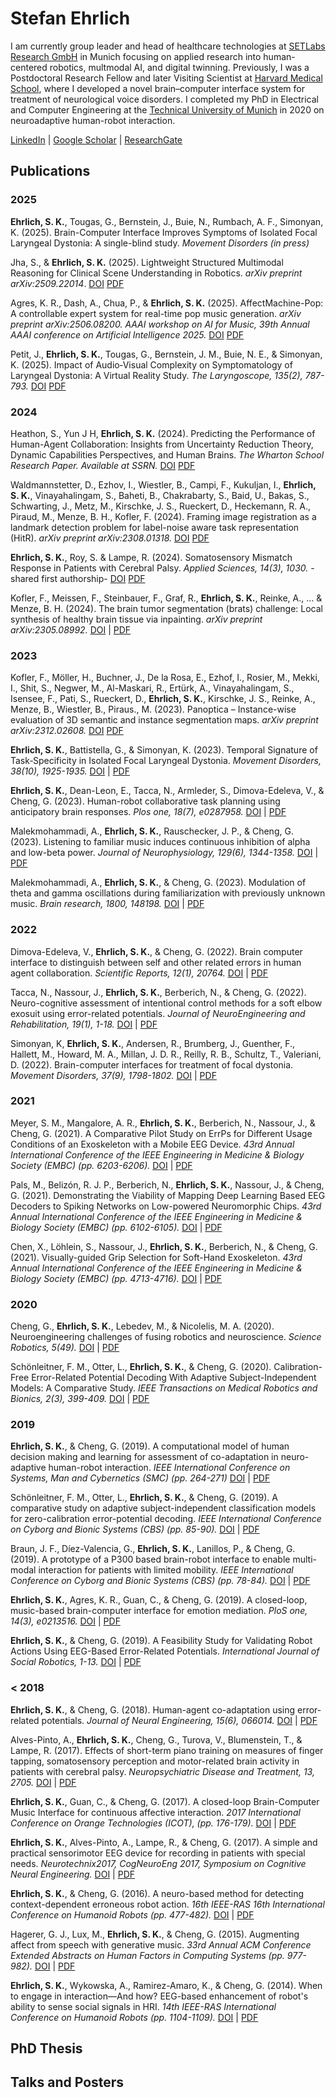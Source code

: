 # Stefan Ehrlich

I am currently group leader and head of healthcare technologies at [SETLabs Research GmbH](https://www.setlabs.de/) in Munich focusing on applied research into human-centered robotics, multmodal AI, and digital twinning.
Previously, I was a Postdoctoral Research Fellow and later Visiting Scientist at [Harvard Medical School](https://simonyanlab.meei.harvard.edu/), where I developed a novel brain–computer interface system for treatment of neurological voice disorders.
I completed my PhD in Electrical and Computer Engineering at the [Technical University of Munich](https://www.ce.cit.tum.de/ics/home/) in 2020 on neuroadaptive human-robot interaction.

[LinkedIn](https://www.linkedin.com/in/stefan-ehrlich-051b5173/) | [Google Scholar](https://scholar.google.de/citations?user=V9xkbsgAAAAJ&hl=en) | [ResearchGate](https://www.researchgate.net/profile/Stefan-Ehrlich-2)

## Publications

### 2025

**Ehrlich, S. K.**, Tougas, G., Bernstein, J., Buie, N., Rumbach, A. F., Simonyan, K. (2025). Brain-Computer Interface Improves Symptoms of Isolated Focal Laryngeal Dystonia: A single-blind study. *Movement Disorders (in press)*

Jha, S., & **Ehrlich, S. K.** (2025). Lightweight Structured Multimodal Reasoning for Clinical Scene Understanding in Robotics. *arXiv preprint arXiv:2509.22014*. [DOI](https://arxiv.org/abs/2509.22014) [PDF](/resources/2025_SceneUnderstanding.pdf)

Agres, K. R., Dash, A., Chua, P., & **Ehrlich, S. K.** (2025). AffectMachine-Pop: A controllable expert system for real-time pop music generation. *arXiv preprint arXiv:2506.08200. AAAI workshop on AI for Music, 39th Annual AAAI conference on Artificial Intelligence 2025.* [DOI]() [PDF](/resources/2025_AAAI_AI_for_Music.pdf)

Petit, J., **Ehrlich, S. K.**, Tougas, G., Bernstein, J. M., Buie, N. E., & Simonyan, K. (2025). Impact of Audio‐Visual Complexity on Symptomatology of Laryngeal Dystonia: A Virtual Reality Study. *The Laryngoscope, 135(2), 787-793.* [DOI]() [PDF](/resources/2024_vr_bci.pdf)

### 2024

Heathon, S., Yun J H, **Ehrlich, S. K.** (2024). Predicting the Performance of Human-Agent Collaboration: Insights from Uncertainty Reduction Theory, Dynamic Capabilities Perspectives, and Human Brains. *The Wharton School Research Paper. Available at SSRN.* [DOI]() [PDF](/resources/2024_HRI_ssrn.pdf)

Waldmannstetter, D., Ezhov, I., Wiestler, B., Campi, F., Kukuljan, I., **Ehrlich, S. K.**, Vinayahalingam, S., Baheti, B., Chakrabarty, S., Baid, U., Bakas, S., Schwarting, J., Metz, M., Kirschke, J. S., Rueckert, D., Heckemann, R. A., Piraud, M., Menze, B. H., Kofler, F. (2024). Framing image registration as a landmark detection problem for label-noise aware task representation (HitR). *arXiv preprint arXiv:2308.01318.* [DOI]() [PDF](/resources/2024_hitR.pdf)

**Ehrlich, S. K.**, Roy, S. & Lampe, R. (2024). Somatosensory Mismatch Response in Patients with Cerebral Palsy. *Applied Sciences, 14(3), 1030.* -shared first authorship- [DOI]() [PDF](/resources/2024_sensory_cp.pdf)

Kofler, F., Meissen, F., Steinbauer, F., Graf, R., **Ehrlich, S. K.**, Reinke, A., ... & Menze, B. H. (2024). The brain tumor segmentation (brats) challenge: Local synthesis of healthy brain tissue via inpainting. *arXiv preprint arXiv:2305.08992.* [DOI]() | [PDF](/resources/2024_brats)

### 2023

Kofler, F., Möller, H., Buchner, J., De la Rosa, E., Ezhof, I., Rosier, M., Mekki, I., Shit, S., Negwer, M., Al-Maskari, R., Ertürk, A., Vinayahalingam, S., Isensee, F., Pati, S., Rueckert, D., **Ehrlich, S. K.**, Kirschke, J. S., Reinke, A., Menze, B., Wiestler, B., Piraus., M. (2023). Panoptica – Instance-wise evaluation of 3D semantic and instance segmentation maps. *arXiv preprint arXiv:2312.02608.* [DOI]() [PDF](/resources/2024_panoptica.pdf)

**Ehrlich, S. K.**, Battistella, G., & Simonyan, K. (2023). Temporal Signature of Task‐Specificity in Isolated Focal Laryngeal Dystonia. *Movement Disorders, 38(10), 1925-1935.* [DOI]() | [PDF](/resources/2023_md_temporal_signatures.pdf)

**Ehrlich, S. K.**, Dean-Leon, E., Tacca, N., Armleder, S., Dimova-Edeleva, V., & Cheng, G. (2023). Human-robot collaborative task planning using anticipatory brain responses. *Plos one, 18(7), e0287958.* [DOI]() | [PDF](/resources/2023_HRI_PLOSone.pdf)

Malekmohammadi, A., **Ehrlich, S. K.**, Rauschecker, J. P., & Cheng, G. (2023). Listening to familiar music induces continuous inhibition of alpha and low-beta power. *Journal of Neurophysiology, 129(6), 1344-1358.* [DOI]() | [PDF](/resources/2023_Listening_to_familiar.pdf)

Malekmohammadi, A., **Ehrlich, S. K.**, & Cheng, G. (2023). Modulation of theta and gamma oscillations during familiarization with previously unknown music. *Brain research, 1800, 148198.* [DOI]() | [PDF](/resources/2023_music_modulation.pdf)

### 2022

Dimova-Edeleva, V., **Ehrlich, S. K.**, & Cheng, G. (2022). Brain computer interface to distinguish between self and other related errors in human agent collaboration. *Scientific Reports, 12(1), 20764.* [DOI]() | [PDF](/reousrces/2022_scientificReports_bci.pdf)

Tacca, N., Nassour, J., **Ehrlich, S. K.**, Berberich, N., & Cheng, G. (2022). Neuro-cognitive assessment of intentional control methods for a soft elbow exosuit using error-related potentials. *Journal of NeuroEngineering and Rehabilitation, 19(1), 1-18.* [DOI]() | [PDF](/resources/2022_elbow.pdf)

Simonyan, K, **Ehrlich, S. K.**, Andersen, R., Brumberg, J., Guenther, F., Hallett, M., Howard, M. A., Millan, J. D. R., Reilly, R. B., Schultz, T., Valeriani, D. (2022). Brain-computer interfaces for treatment of focal dystonia. *Movement Disorders, 37(9), 1798-1802.* [DOI]() | [PDF](/resources/2022_md_bci.pdf)

### 2021

Meyer, S. M., Mangalore, A. R., **Ehrlich, S. K.**, Berberich, N., Nassour, J., & Cheng, G. (2021). A Comparative Pilot Study on ErrPs for Different Usage Conditions of an Exoskeleton with a Mobile EEG Device. *43rd Annual International Conference of the IEEE Engineering in Medicine & Biology Society (EMBC) (pp. 6203-6206).* [DOI]() | [PDF](/resources/2021_exoskelleton.pdf)

Pals, M., Belizón, R. J. P., Berberich, N., **Ehrlich, S. K.**, Nassour, J., & Cheng, G. (2021). Demonstrating the Viability of Mapping Deep Learning Based EEG Decoders to Spiking Networks on Low-powered Neuromorphic Chips. *43rd Annual International Conference of the IEEE Engineering in Medicine & Biology Society (EMBC) (pp. 6102-6105).* [DOI]() | [PDF](/resources/2021_neuromorphic.pdf)

Chen, X., Löhlein, S., Nassour, J., **Ehrlich, S. K.**, Berberich, N., & Cheng, G. (2021). Visually-guided Grip Selection for Soft-Hand Exoskeleton. *43rd Annual International Conference of the IEEE Engineering in Medicine & Biology Society (EMBC) (pp. 4713-4716).* [DOI]() | [PDF](/resources/2021_hand_exo.pdf)

### 2020

Cheng, G., **Ehrlich, S. K.**, Lebedev, M., & Nicolelis, M. A. (2020). Neuroengineering challenges of fusing robotics and neuroscience. *Science Robotics, 5(49).* [DOI]() | [PDF](/resources/2020_scienceRobotics.pdf)

Schönleitner, F. M., Otter, L., **Ehrlich, S. K.**, & Cheng, G. (2020). Calibration-Free Error-Related Potential Decoding With Adaptive Subject-Independent Models: A Comparative Study. *IEEE Transactions on Medical Robotics and Bionics, 2(3), 399-409.* [DOI]() | [PDF](/resources/2020_schoenleitern_tmrb.pdf)

### 2019

**Ehrlich, S. K.**, & Cheng, G. (2019). A computational model of human decision making and learning for assessment of co-adaptation in neuro-adaptive human-robot interaction. *IEEE International Conference on Systems, Man and Cybernetics (SMC) (pp. 264-271)* [DOI]() | [PDF](/resources/2019_smc19_humanmodel.pdf)

Schönleitner, F. M., Otter, L., **Ehrlich, S. K.**, & Cheng, G. (2019). A comparative study on adaptive subject-independent classification models for zero-calibration error-potential decoding. *IEEE International Conference on Cyborg and Bionic Systems (CBS) (pp. 85-90).* [DOI]() | [PDF](/resources/2019_schoenleitner_cbs2019)

Braun, J. F., Díez-Valencia, G., **Ehrlich, S. K.**, Lanillos, P., & Cheng, G. (2019). A prototype of a P300 based brain-robot interface to enable multi-modal interaction for patients with limited mobility. *IEEE International Conference on Cyborg and Bionic Systems (CBS) (pp. 78-84).* [DOI]() | [PDF](/resources/2019_cbs_telepresenceBCI.pdf)

**Ehrlich, S. K.**, Agres, K. R., Guan, C., & Cheng, G. (2019). A closed-loop, music-based brain-computer interface for emotion mediation. *PloS one, 14(3), e0213516.* [DOI]() | [PDF](/resources/2019_affectiveBCI.pdf)

**Ehrlich, S. K.**, & Cheng, G. (2019). A Feasibility Study for Validating Robot Actions Using EEG-Based Error-Related Potentials. *International Journal of Social Robotics, 1-13.* [DOI]() | [PDF](/resources/2019_feasiblity.pdf)

### < 2018

**Ehrlich, S. K.**, & Cheng, G. (2018). Human-agent co-adaptation using error-related potentials. *Journal of Neural Engineering, 15(6), 066014.* [DOI]() | [PDF](/resources/2018_coadaptation.pdf)

Alves-Pinto, A., **Ehrlich, S. K.**, Cheng, G., Turova, V., Blumenstein, T., & Lampe, R. (2017). Effects of short-term piano training on measures of finger tapping, somatosensory perception and motor-related brain activity in patients with cerebral palsy. *Neuropsychiatric Disease and Treatment, 13, 2705.* [DOI]() | [PDF](/resources/2017_sensory_cp.pdf)

**Ehrlich, S. K.**, Guan, C., & Cheng, G. (2017). A closed-loop Brain-Computer Music Interface for continuous affective interaction. *2017 International Conference on Orange Technologies (ICOT), (pp. 176-179).* [DOI]() | [PDF](/resources/2017_affectiveMusicBCI.pdf)

**Ehrlich, S. K.**, Alves-Pinto, A., Lampe, R., & Cheng, G. (2017). A simple and practical sensorimotor EEG device for recording in patients with special needs. *Neurotechnix2017, CogNeuroEng 2017, Symposium on Cognitive Neural Engineering.* [DOI]() | [PDF](/resources/2017_EEGdevice.pdf)

**Ehrlich, S. K.**, & Cheng, G. (2016). A neuro-based method for detecting context-dependent erroneous robot action. *16th IEEE-RAS 16th International Conference on Humanoid Robots (pp. 477-482).* [DOI]() | [PDF](/resources/2016_humanoids.pdf)

Hagerer, G. J., Lux, M., **Ehrlich, S. K.**, & Cheng, G. (2015). Augmenting affect from speech with generative music. *33rd Annual ACM Conference Extended Abstracts on Human Factors in Computing Systems (pp. 977-982).* [DOI]() | [PDF](/resources/2015_chi2015.pdf)

**Ehrlich, S. K.**, Wykowska, A., Ramirez-Amaro, K., & Cheng, G. (2014). When to engage in interaction—And how? EEG-based enhancement of robot's ability to sense social signals in HRI. *14th IEEE-RAS International Conference on Humanoid Robots (pp. 1104-1109).* [DOI]() | [PDF](/resources/2014_humanoids.pdf)

## PhD Thesis




## Talks and Posters


